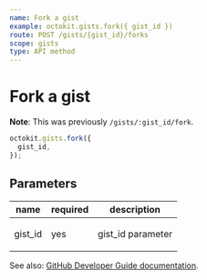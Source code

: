 ```yaml
---
name: Fork a gist
example: octokit.gists.fork({ gist_id })
route: POST /gists/{gist_id}/forks
scope: gists
type: API method
---
```


# Fork a gist

**Note**: This was previously `/gists/:gist_id/fork`.

```js
octokit.gists.fork({
  gist_id,
});
```

## Parameters

<table>
  <thead>
    <tr>
      <th>name</th>
      <th>required</th>
      <th>description</th>
    </tr>
  </thead>
  <tbody>
    <tr><td>gist_id</td><td>yes</td><td>

gist_id parameter

</td></tr>
  </tbody>
</table>

See also: [GitHub Developer Guide documentation](https://developer.github.com/v3/gists/#fork-a-gist).

